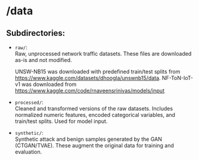 # /data

## Subdirectories:

- `raw/`:  
  Raw, unprocessed network traffic datasets. These files are downloaded as-is and not modified.

  UNSW-NB15 was downloaded with predefined train/test splits from https://www.kaggle.com/datasets/dhoogla/unswnb15/data. 
  NF-ToN-IoT-v1 was downloaded from https://www.kaggle.com/code/rnaveensrinivas/models/input

- `processed/`:  
  Cleaned and transformed versions of the raw datasets. Includes normalized numeric features, encoded categorical variables, and train/test splits. Used for model input.

- `synthetic/`:  
  Synthetic attack and benign samples generated by the GAN (CTGAN/TVAE). These augment the original data for training and evaluation.